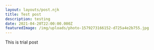 ```yaml
---
layout: layouts/post.njk
title: Test post
description: testing
date: 2021-04-20T22:00:00.000Z
featuredImage: /img/uploads/photo-1579273166152-d725a4e2b755.jpg
---
```

This is trial post